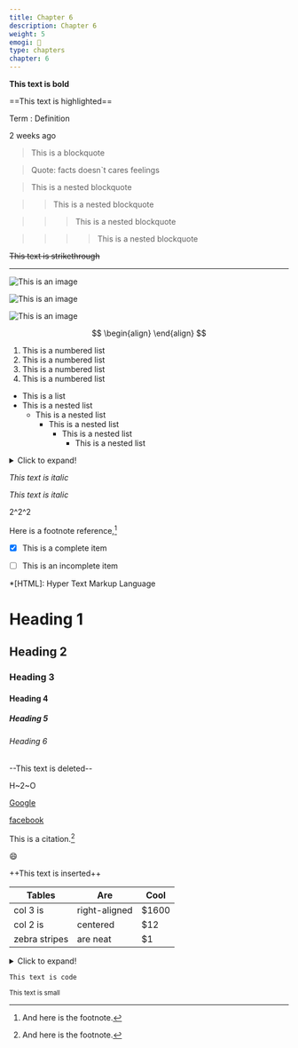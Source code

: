 ```yaml
---
title: Chapter 6
description: Chapter 6
weight: 5
emogi: 🤡
type: chapters
chapter: 6
---
```



**This text is bold**


==This text is highlighted==


Term
: Definition


<time datetime="2013-04-06T12:32+00:00">2 weeks ago</time>


> This is a blockquote

> Quote: facts doesn`t cares feelings 

> This is a nested blockquote

>> This is a nested blockquote

>>> This is a nested blockquote

>>>> This is a nested blockquote


~~This text is strikethrough~~


---


![This is an image](https://www.google.com/images/branding/googlelogo/1x/googlelogo_color_272x92dp.png)

![This is an image](https://images.pexels.com/photos/14980905/pexels-photo-14980905.jpeg "This is a title")

![This is an image](https://images.pexels.com/photos/1612351/pexels-photo-1612351.jpeg)


$$
\begin{align}
\end{align}
$$


1. This is a numbered list
2. This is a numbered list
3. This is a numbered list
4. This is a numbered list
- This is a list
- This is a nested list
	- This is a nested list
		- This is a nested list
			- This is a nested list
				- This is a nested list


<details>
<summary>Click to expand!</summary>
</details>


*This text is italic*

_This text is italic_


2^2^2


Here is a footnote reference,[^1]
[^1]: And here is the footnote.


- [x] This is a complete item
- [ ] This is an incomplete item


*[HTML]: Hyper Text Markup Language


# Heading 1 
## Heading 2 
### Heading 3 
#### Heading 4 
##### Heading 5 
###### Heading 6 


--This text is deleted--


H~2~O


[Google](https://www.google.com)

[facebook](https://www.facebook.com "This is a title")


This is a citation.[^1]
[^1]: This is a citation.


:smile:


++This text is inserted++


| Tables | Are | Cool |
| --- | --- | --- |
| col 3 is | right-aligned | $1600 |
| col 2 is | centered | $12 |
| zebra stripes | are neat | $1 |


<details>
<summary>Click to expand!</summary>
</details>


`This text is code`


<sub>This text is small</sub>
